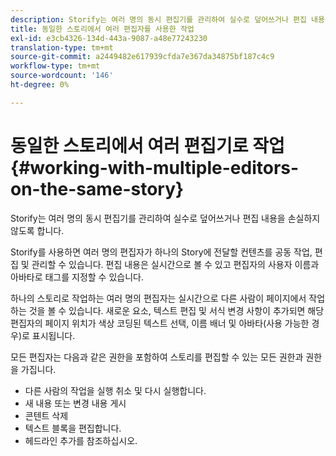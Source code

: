 ```yaml
---
description: Storify는 여러 명의 동시 편집기를 관리하여 실수로 덮어쓰거나 편집 내용을 손실하지 않도록 합니다.
title: 동일한 스토리에서 여러 편집자를 사용한 작업
exl-id: e3cb4326-134d-443a-9087-a48e77243230
translation-type: tm+mt
source-git-commit: a2449482e617939cfda7e367da34875bf187c4c9
workflow-type: tm+mt
source-wordcount: '146'
ht-degree: 0%

---
```


# 동일한 스토리에서 여러 편집기로 작업{#working-with-multiple-editors-on-the-same-story}

Storify는 여러 명의 동시 편집기를 관리하여 실수로 덮어쓰거나 편집 내용을 손실하지 않도록 합니다.

Storify를 사용하면 여러 명의 편집자가 하나의 Story에 전달할 컨텐츠를 공동 작업, 편집 및 관리할 수 있습니다. 편집 내용은 실시간으로 볼 수 있고 편집자의 사용자 이름과 아바타로 태그를 지정할 수 있습니다.

하나의 스토리로 작업하는 여러 명의 편집자는 실시간으로 다른 사람이 페이지에서 작업하는 것을 볼 수 있습니다. 새로운 요소, 텍스트 편집 및 서식 변경 사항이 추가되면 해당 편집자의 페이지 위치가 색상 코딩된 텍스트 선택, 이름 배너 및 아바타(사용 가능한 경우)로 표시됩니다.

모든 편집자는 다음과 같은 권한을 포함하여 스토리를 편집할 수 있는 모든 권한과 권한을 가집니다.

* 다른 사람의 작업을 실행 취소 및 다시 실행합니다.
* 새 내용 또는 변경 내용 게시
* 콘텐트 삭제
* 텍스트 블록을 편집합니다.
* 헤드라인 추가를 참조하십시오.
